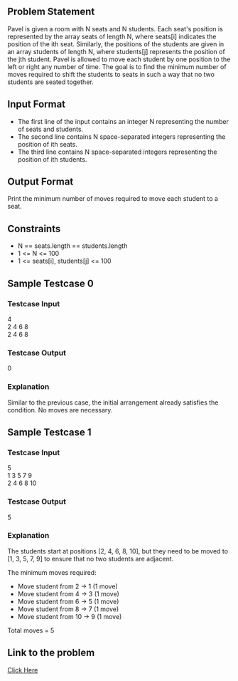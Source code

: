 ## Problem Statement
Pavel is given a room with N seats and N students. 
Each seat's position is represented by the array seats of length N, where seats[i] indicates the position of the ith seat.
Similarly, the positions of the students are given in an array students of length N, where students[j] represents the position of the jth student.
Pavel is allowed to move each student by one position to the left or right any number of time. 
The goal is to find the minimum number of moves required to shift the students to seats in such a way that no two students are seated together.

## Input Format

- The first line of the input contains an integer N representing the number of seats and students.
- The second line contains N space-separated integers representing the position of ith seats.
- The third line contains N space-separated integers representing the position of ith students.

## Output Format
Print the minimum number of moves required to move each student to a seat.

## Constraints

- N == seats.length == students.length
- 1 <= N <= 100
- 1 <= seats[i], students[j] <= 100

## Sample Testcase 0

### Testcase Input

4 <br>
2 4 6 8 <br>
2 4 6 8

### Testcase Output
0

### Explanation

Similar to the previous case, the initial arrangement already satisfies the condition. No moves are necessary.

## Sample Testcase 1

### Testcase Input

5 <br>
1 3 5 7 9 <br>
2 4 6 8 10

### Testcase Output
5

### Explanation
The students start at positions [2, 4, 6, 8, 10], but they need to be moved to [1, 3, 5, 7, 9] to ensure that no two students are adjacent.

The minimum moves required:

- Move student from 2 → 1 (1 move)
- Move student from 4 → 3 (1 move)
- Move student from 6 → 5 (1 move)
- Move student from 8 → 7 (1 move)
- Move student from 10 → 9 (1 move)
  
Total moves = 5

## Link to the problem

[Click Here](https://unstop.com/courses/unstop-practice-interview-pep/30-days-dsa-bootcamp/day-arrays-operations-37726/coding-question-37729/)

